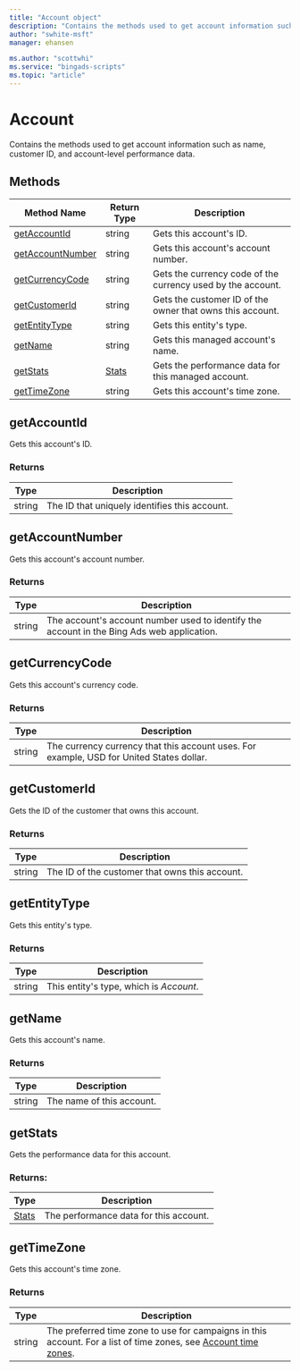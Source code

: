 ```yaml
---
title: "Account object"
description: "Contains the methods used to get account information such as name, customer ID, and account-level performance data."
author: "swhite-msft"
manager: ehansen

ms.author: "scottwhi"
ms.service: "bingads-scripts"
ms.topic: "article"
---
```


# Account

Contains the methods used to get account information such as name, customer ID, and account-level performance data.


## Methods
|Method Name|Return Type|Description|
|-|-|-
[getAccountId](#getaccountid)|string|Gets this account's ID.
[getAccountNumber](#getaccountnumber)|string|Gets this account's account number.
[getCurrencyCode](#getcurrencycode)|string|Gets the currency code of the currency used by the account.
[getCustomerId](#getcustomerid)|string|Gets the customer ID of the owner that owns this account.
[getEntityType](#getentitytype)|string|Gets this entity's type.
[getName](#getname)|string|Gets this managed account's name.
[getStats](#getstats)|[Stats](Stats.md)|Gets the performance data for this managed account.
[getTimeZone](#gettimezone)|string|Gets this account's time zone.


## <a name="getaccountid"></a>getAccountId
Gets this account's ID.

### Returns
|Type|Description|
|-|-
string|The ID that uniquely identifies this account.


## <a name="getaccountnumber"></a>getAccountNumber
Gets this account's account number.

### Returns
|Type|Description|
|-|-
string|The account's account number used to identify the account in the Bing Ads web application.


## <a name="getcurrencycode"></a>getCurrencyCode
Gets this account's currency code.

### Returns
|Type|Description|
|-|-
string|The currency currency that this account uses. For example, USD for United States dollar.


## <a name="getcustomerid"></a>getCustomerId
Gets the ID of the customer that owns this account.

### Returns
|Type|Description|
|-|-
string|The ID of the customer that owns this account.


## <a name="getentitytype"></a>getEntityType
Gets this entity's type.

### Returns
|Type|Description|
|-|-
string|This entity's type, which is *Account*.


## <a name="getname"></a>getName
Gets this account's name.

### Returns
|Type|Description|
|-|-
string|The name of this account.


## <a name="getstats"></a>getStats
Gets the performance data for this account. 

### Returns:
|Type|Description|
|-|-
[Stats](Stats.md)|The performance data for this account.


## <a name="gettimezone"></a>getTimeZone
Gets this account's time zone.

### Returns
|Type|Description|
|-|-
string|The preferred time zone to use for campaigns in this account. For a list of time zones, see [Account time zones](../concepts/timezone-mapping.md).


